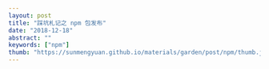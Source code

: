 ```yaml
---
layout: post
title: "踩坑札记之 npm 包发布"
date: "2018-12-18"
abstract: ""
keywords: ["npm"]
thumb: "https://sunmengyuan.github.io/materials/garden/post/npm/thumb.jpg"
---
```

